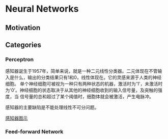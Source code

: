 # Neural Networks

## Motivation

## Categories

### Perceptron

感知器诞生于1957年，简单来说，就是一种二元线性分类器。二元体现在不管输入是什么，输出的分类结果只有1和0，线性体现在。它的灵感来源于人类的神经细胞。
单个神经细胞可被视为一种只有两种状态的机器，激活时为'1'，未激活时为'0'。神经细胞的状态取决于从其他的神经细胞收到的输入信号量，及突触的强度，当
信号量的总和超过了某个阈值时，细胞体就会被激活，产生电脉冲。

感知器的主要缺陷是不能处理线性不可分问题。

[感知器图示](img/perceptron.png)

### Feed-forward Network
